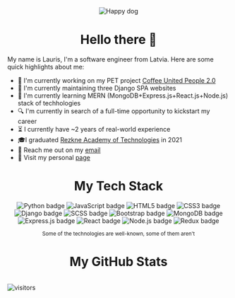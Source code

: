 <div align="center">
  <img src="https://media.giphy.com/media/26Fxy3Iz1ari8oytO/giphy.gif" alt="Happy dog">
</div>
<h1 align="center">
  Hello there 👋
</h1>

My name is Lauris, I'm a software engineer from Latvia. Here are some quick highlights about me:

- 🔭 I'm currently working on my PET project [Coffee United People 2.0](https://github.com/LaSTiqq/Coffee-united-people-2.0)
- 🔧 I'm currently maintaining three Django SPA websites
- 🌱 I'm currently learning MERN (MongoDB+Express.js+React.js+Node.js) stack of techhologies
- 🔍 I'm currently in search of a full-time opportunity to kickstart my career
- ⏳ I currently have ~2 years of real-world experience
- 🎓I graduated [Rezkne Academy of Technologies](https://www.rta.lv/) in 2021
- 📢 Reach me out on my [email](mailto:lavrencij13@gmail.com)
- 🚀 Visit my personal [page](https://laurisstirna.eu.pythonanywhere.com/)

<h1 align="center">
  My Tech Stack
</h1>

<div align="center">
    <img src="https://img.shields.io/badge/-Python-blue?logo=python&logoColor=white&style=for-the-badge" alt="Python badge">
    <img src="https://img.shields.io/badge/-JavaScript-yellow?logo=javascript&logoColor=white&style=for-the-badge" alt="JavaScript badge">
    <img src="https://img.shields.io/badge/-HTML5-red?logo=html5&logoColor=white&style=for-the-badge" alt="HTML5 badge">
    <img src="https://img.shields.io/badge/-CSS3-blueviolet?logo=css3&logoColor=white&style=for-the-badge" alt="CSS3 badge">
    <img src="https://img.shields.io/badge/-Django-green?logo=django&logoColor=white&style=for-the-badge" alt="Django badge">
    <img src="https://img.shields.io/badge/-SCSS-pink?logo=sass&logoColor=white&style=for-the-badge" alt="SCSS badge">
    <img src="https://img.shields.io/badge/-Bootstrap-purple?logo=bootstrap&logoColor=white&style=for-the-badge" alt="Bootstrap badge">
    <img src="https://img.shields.io/badge/-MongoDB-green?logo=mongodb&logoColor=white&style=for-the-badge" alt="MongoDB badge">
    <img src="https://img.shields.io/badge/-Express.js-grey?logo=express&logoColor=white&style=for-the-badge" alt="Express.js badge">
    <img src="https://img.shields.io/badge/-React-blue?logo=react&logoColor=white&style=for-the-badge" alt="React badge">
    <img src="https://img.shields.io/badge/-Node.js-green?logo=node.js&amp;logoColor=white&style=for-the-badge" alt="Node.js badge">
    <img src="https://img.shields.io/badge/-Redux-purple?logo=redux&logoColor=white&style=for-the-badge" alt="Redux badge">
  
  <sub>Some of the technologies are well-known, some of them aren't</sub>
</div>

<h1 align="center">
  My GitHub Stats
</h1>

<div align="center">
  <img src="https://github-readme-stats.vercel.app/api?username=LaSTiqq&theme=transparent&count_private=true" alt="" style="display: flex; justify-content: center">
</div>

![visitors](https://visitor-badge.laobi.icu/badge?page_id=lastiqq.lastiqq)
